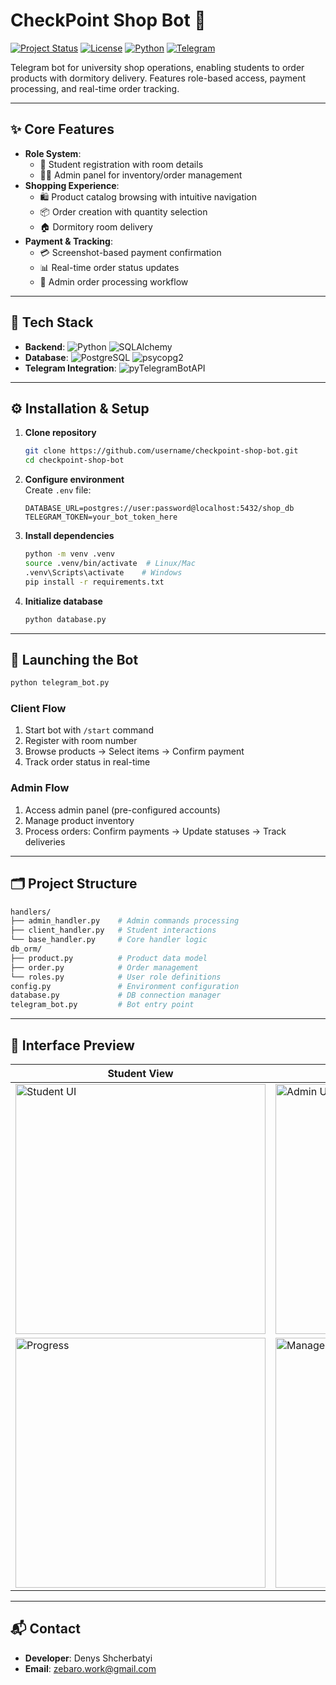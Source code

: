 # CheckPoint Shop Bot 🛒

[![Project Status](https://img.shields.io/badge/Status-Finished-blue)]()
[![License](https://img.shields.io/badge/License-MIT-blue.svg)](LICENSE)
[![Python](https://img.shields.io/badge/Python-3.x-%233776AB?logo=python)](https://python.org/)
[![Telegram](https://img.shields.io/badge/Telegram_Bot_API-4.23.0-%2326A5E4?logo=telegram)](https://core.telegram.org/bots/api)

Telegram bot for university shop operations, enabling students to order products with dormitory delivery. Features role-based access, payment processing, and real-time order tracking.

---

## ✨ Core Features
- **Role System**:
    - 👤 Student registration with room details
    - 👨‍💼 Admin panel for inventory/order management
- **Shopping Experience**:
    - 🛍️ Product catalog browsing with intuitive navigation
    - 📦 Order creation with quantity selection
    - 🏠 Dormitory room delivery
- **Payment & Tracking**:
    - 💳 Screenshot-based payment confirmation
    - 📊 Real-time order status updates
    - 🔄 Admin order processing workflow

---

## 🧰 Tech Stack
- **Backend**: 
  ![Python](https://img.shields.io/badge/Python-3.x-3776AB?logo=python)
  ![SQLAlchemy](https://img.shields.io/badge/SQLAlchemy-2.0.36-1C1C1C?logo=python)
- **Database**: 
  ![PostgreSQL](https://img.shields.io/badge/PostgreSQL-16.3-4169E1?logo=postgresql)
  ![psycopg2](https://img.shields.io/badge/psycopg2-2.9.10-1C1C1C)
- **Telegram Integration**: 
  ![pyTelegramBotAPI](https://img.shields.io/badge/pyTelegramBotAPI-4.23.0-26A5E4?logo=telegram)

---

## ⚙️ Installation & Setup

1. **Clone repository**
   ```bash
   git clone https://github.com/username/checkpoint-shop-bot.git
   cd checkpoint-shop-bot
   ```

2. **Configure environment**  
   Create `.env` file:
   ```env
   DATABASE_URL=postgres://user:password@localhost:5432/shop_db
   TELEGRAM_TOKEN=your_bot_token_here
   ```

3. **Install dependencies**
   ```bash
   python -m venv .venv
   source .venv/bin/activate  # Linux/Mac
   .venv\Scripts\activate    # Windows
   pip install -r requirements.txt
   ```

4. **Initialize database**
   ```bash
   python database.py
   ```

---

## 🚀 Launching the Bot

```bash
python telegram_bot.py
```

### Client Flow
1. Start bot with `/start` command
2. Register with room number
3. Browse products → Select items → Confirm payment
4. Track order status in real-time

### Admin Flow
1. Access admin panel (pre-configured accounts)
2. Manage product inventory
3. Process orders: Confirm payments → Update statuses → Track deliveries

---

## 🗂️ Project Structure
```bash
handlers/
├── admin_handler.py    # Admin commands processing
├── client_handler.py   # Student interactions
└── base_handler.py     # Core handler logic
db_orm/
├── product.py          # Product data model
├── order.py            # Order management
└── roles.py            # User role definitions
config.py               # Environment configuration
database.py             # DB connection manager
telegram_bot.py         # Bot entry point
```

---

## 📸 Interface Preview
| Student View | Admin Panel |
|--------------|-------------|
| <img src="https://github.com/user-attachments/assets/bd9f2255-8290-4d50-82fb-b9272e94073c" alt="Student UI" width="400" /> | <img src="https://github.com/user-attachments/assets/e95855d3-b914-48f2-8c0b-14d3502c8bab" alt="Admin UI" width="400" /> |
| <img src="https://github.com/user-attachments/assets/33c26dbc-9b02-4df7-9885-54f5c695f56e" alt="Progress" width="400" /> | <img src="https://github.com/user-attachments/assets/b6e8df7a-33d1-4980-8e72-8d4c1cd83894" alt="Manage" width="400" /> |

---

## 📬 Contact
- **Developer**: Denys Shcherbatyi
- **Email**: zebaro.work@gmail.com
